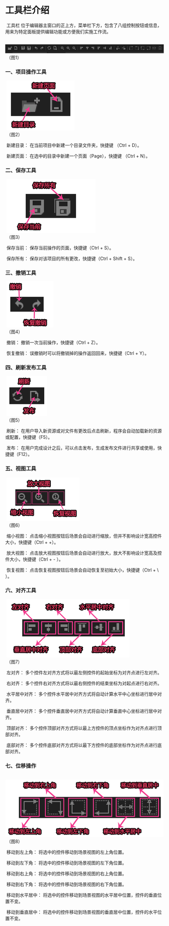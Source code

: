 # 工具栏介绍

​         工具栏 位于编辑器主窗口的正上方，菜单栏下方，包含了八组控制按钮或信息，用来为特定面板提供编辑功能或方便我们实施工作流。

​        ![blob.png](img/1.png)<br/>
​    （图1）

 

### 一、项目操作工具

​        ![图片1.png](img/2.png)<br/>
​    （图2）

​        新建目录： 在当前项目中新建一个目录文件夹，快捷键 （Ctrl + D）。

​        新建页面： 在选中的目录中新建一个页面（Page），快捷键 （Ctrl + N）。

 

### 二、保存工具

​        ![图片1.png](img/3.png)<br/>
​    （图3）

 

​        保存当前： 保存当前操作的页面，快捷键（Ctrl + S）。

​        保存所有： 保存对该项目的所有更改，快捷键（Ctrl + Shift + S）。

 

### 三、撤销工具

​        ![图片1.png](img/4.png)<br/>
​    （图4）

 

​        撤销： 撤销一次当前操作，快捷键（Ctrl + Z）。

​        恢复撤销： 误撤销时可以将撤销掉的操作返回回来，快捷键（Ctrl + Y）。

 

### 四、刷新发布工具

​        ![图片1.png](img/5.png)<br/>
​    （图5）

​        刷新： 在用户导入新资源或对文件有更改后点击刷新，程序会自动加载新的资源或配置，快捷键（F5）。

​        发布： 在用户完成设计之后，可以点击发布，生成发布文件进行共享或使用，快捷键（F12）。

 

### 五、视图工具

​        ![图片1.png](img/6.png)<br/>
​    （图6）

​        缩小视图： 点击缩小视图按钮后场景会自动进行缩放，但并不影响设计宽高控件大小，快捷键（Ctrl + +）。

​        放大视图： 点击放大视图按钮后场景会自动进行放大，放大不影响设计宽高及控件大小，快捷键（Ctrl + - ）。

​        恢复视图： 点击恢复视图按钮后场景会自动恢复至初始大小，快捷键（Ctrl + \ ）。

 

### 六、对齐工具

​        ![图片1.png](img/7.png)<br/>
​    （图7）

 

​        左对齐： 多个控件左对齐方式将以最左侧控件的起始坐标为对齐点进行左对齐。

​        右对齐： 多个控件右对齐方式将以最右侧控件的结束坐标为对起点进行右对齐。

​        水平居中对齐： 多个控件水平居中对齐方式将自动计算水平中心坐标进行居中对齐。

​        垂直居中对齐： 多个控件垂直居中对齐方式将自动计算垂直中心坐标进行居中对齐。

​        顶部对齐： 多个控件顶部对齐方式将以最上方控件的顶点坐标作为对齐点进行顶部对齐。

​        底部对齐： 多个控件底部对齐方式将以最下方控件的底部坐标作为对齐点进行底部对齐。

 

### 七、位移操作

​        ![图片1.png](img/8.png)<br/>
​    （图8）

 

​        移动到左上角： 将选中的控件移动到场景视图的左上角位置。

​        移动到左下角： 将选中的控件移动到场景视图的左下角位置。

​        移动到右上角： 将选中的控件移动到场景视图的右上角位置。

​        移动到右下角： 将选中的控件移动到场景视图的右下角位置。

​        移动到水平居中： 将选中的控件移动到场景视图的水平居中位置，控件的垂直位置不变。

​        移动到垂直居中： 将选中的控件移动到场景视图的垂直居中位置，控件的水平位置不变。

 